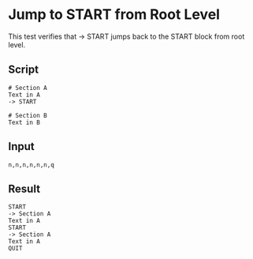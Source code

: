 # Jump to START from Root Level

This test verifies that -> START jumps back to the START block from root level.

## Script
```cuentitos
# Section A
Text in A
-> START

# Section B
Text in B
```

## Input
```input
n,n,n,n,n,n,q
```

## Result
```result
START
-> Section A
Text in A
START
-> Section A
Text in A
QUIT
```
